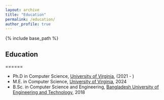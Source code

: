 ```yaml
---
layout: archive
title: "Education"
permalink: /education/
author_profile: true
---
```


{% include base_path %}

## Education
======
* Ph.D in Computer Science, [University of Virginia](https://engineering.virginia.edu/department/computer-science), (2021 - )
* M.E. in Computer Science, [University of Virginia](https://engineering.virginia.edu/department/computer-science), 2024
* B.Sc. in Computer Science and Engineering, [Bangladesh University of Engineering and Technology](https://cse.buet.ac.bd/), 2018